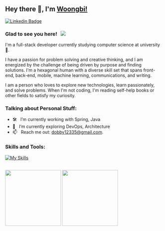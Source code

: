 ## Hey there 👋, I'm [Woongbi!](https://github.com/kungbi/)

[![Linkedin Badge](https://img.shields.io/badge/-LinkedIn-0e76a8?style=flat-square&logo=Linkedin&logoColor=white)](https://www.linkedin.com/in/woongbi-shin/)

<!-- [![Instagram Badge](https://img.shields.io/badge/-Instagram-e4405f?style=flat-square&logo=Instagram&logoColor=white)](https://instagram.com/iampavangandhi/) -->

### Glad to see you here! &nbsp; ![](https://visitor-badge.glitch.me/badge?page_id=iampavangandhi.iampavangandhi&style=flat-square&color=0088cc)

I'm a full-stack developer currently studying computer science at university 🚀.

I have a passion for problem solving and creative thinking, and I am energized by the challenge of being driven by purpose and finding solutions. I'm a hexagonal human with a diverse skill set that spans front-end, back-end, mobile, machine learning, communications, and writing.

I am a person who loves to explore new technologies, learn passionately, and solve problems. When I'm not coding, I'm reading self-help books or other fields to satisfy my curiosity.

<!-- <img align="right" height="250" width="375" alt="" src="https://raw.githubusercontent.com/iampavangandhi/iampavangandhi/master/gifs/coder.gif" /> -->

### Talking about Personal Stuff:

- 🛠 &nbsp; I’m currently working with Spring, Java
- 🚀 &nbsp; I’m currently exploring DevOps, Architecture
- 📫 &nbsp; Reach me out: dobby12335@gmail.com.

### Skills and Tools:

[![My Skills](https://skillicons.dev/icons?i=spring,nodejs,nestjs,kafka,kubernetes,redis,docker,react,hibernate,java,py,js,ts,mysql,postgres,graphql)](https://skillicons.dev)

<br />
<span>
<img height="180em" src="https://github-readme-stats.vercel.app/api?username=kungbi&show_icons=true&hide_border=true&&count_private=true&include_all_commits=true" />
</span>
<img height="180em" src="https://mazassumnida.wtf/api/v2/generate_badge?boj=kipper12335"/>
